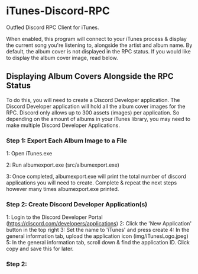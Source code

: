 # iTunes-Discord-RPC

Outfled Discord RPC Client for iTunes.

When enabled, this program will connect to your iTunes process & display the current song you're listening to, alongside the artist and album name.
By default, the album cover is not displayed in the RPC status. If you would like to display the album cover image, read below.

## Displaying Album Covers Alongside the RPC Status

To do this, you will need to create a Discord Developer application.
The Discord Developer application will hold all the album cover images for the RPC.
Discord only allows up to 300 assets (images) per application. So depending on the amount of albums in your iTunes library, you may need to make multiple Discord Developer Applications.


### Step 1: Export Each Album Image to a File

1: Open iTunes.exe

2: Run albumexport.exe (src/albumexport.exe)

3: Once completed, albumexport.exe will print the total number of discord applications you will need to create. Complete & repeat the next steps however many times albumexport.exe printed.

### Step 2: Create Discord Developer Application(s)

1: Login to the Discord Developer Portal (https://discord.com/developers/applications)
2: Click the 'New Application' button in the top right
3: Set the name to 'iTunes' and press create
4: In the general information tab, upload the application icon (img/iTunesLogo.jpeg)
5: In the general information tab, scroll down & find the application ID. Click copy and save this for later.







### Step 2: 
